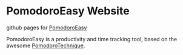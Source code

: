 # PomodoroEasy Website

github pages for [PomodoroEasy](http://www.pomodoroeasy.com)

PomodoroEasy is a productivity and time tracking tool, based on the
awesome [PomodoroTechnique](http://www.pomodorotechnique.com).

